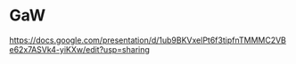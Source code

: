 # GaW

https://docs.google.com/presentation/d/1ub9BKVxelPt6f3tipfnTMMMC2VBe62x7ASVk4-yiKXw/edit?usp=sharing
